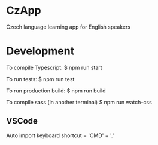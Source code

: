 # CzApp
Czech language learning app for English speakers

# Development
To compile Typescript:
$ npm run start

To run tests:
$ npm run test

To run production build:
$ npm run build

To compile sass (in another terminal)
$ npm run watch-css



VSCode
------
Auto import keyboard shortcut = 'CMD' + '.'